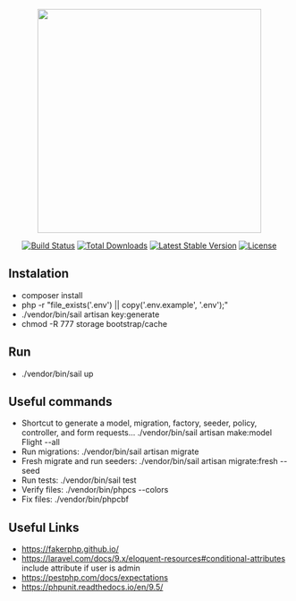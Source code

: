 <p align="center"><a href="https://laravel.com" target="_blank"><img src="https://raw.githubusercontent.com/laravel/art/master/logo-lockup/5%20SVG/2%20CMYK/1%20Full%20Color/laravel-logolockup-cmyk-red.svg" width="400"></a></p>

<p align="center">
<a href="https://travis-ci.org/laravel/framework"><img src="https://travis-ci.org/laravel/framework.svg" alt="Build Status"></a>
<a href="https://packagist.org/packages/laravel/framework"><img src="https://img.shields.io/packagist/dt/laravel/framework" alt="Total Downloads"></a>
<a href="https://packagist.org/packages/laravel/framework"><img src="https://img.shields.io/packagist/v/laravel/framework" alt="Latest Stable Version"></a>
<a href="https://packagist.org/packages/laravel/framework"><img src="https://img.shields.io/packagist/l/laravel/framework" alt="License"></a>
</p>

## Instalation

-   composer install
-   php -r "file_exists('.env') || copy('.env.example', '.env');"
-   ./vendor/bin/sail artisan key:generate
-   chmod -R 777 storage bootstrap/cache

## Run

-   ./vendor/bin/sail up

## Useful commands

-   Shortcut to generate a model, migration, factory, seeder, policy, controller, and form requests...
    ./vendor/bin/sail artisan make:model Flight --all
-   Run migrations: ./vendor/bin/sail artisan migrate
-   Fresh migrate and run seeders: ./vendor/bin/sail artisan migrate:fresh --seed
-   Run tests: ./vendor/bin/sail test
-   Verify files: ./vendor/bin/phpcs --colors
-   Fix files: ./vendor/bin/phpcbf

## Useful Links

-   https://fakerphp.github.io/
-   https://laravel.com/docs/9.x/eloquent-resources#conditional-attributes include attribute if user is admin
-   https://pestphp.com/docs/expectations
-   https://phpunit.readthedocs.io/en/9.5/
